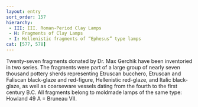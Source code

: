 ```yaml
---
layout: entry
sort_order: 157
hierarchy:
 - III: III. Roman-Period Clay Lamps
 - H: Fragments of Clay Lamps
 - I: Hellenistic fragments of “Ephesus” type lamps
cat: [577, 578]
---
```


Twenty-seven fragments donated by Dr. Max Gerchik have been inventoried in two series. The fragments were part of a large group of nearly seven thousand pottery sherds representing Etruscan bucchero, Etruscan and Faliscan black-glaze and red-figure, Hellenistic red-glaze, and Italic black-glaze, as well as coarseware vessels dating from the fourth to the first century B.C. All fragments belong to moldmade lamps of the same type: Howland 49 A = Bruneau VII.
